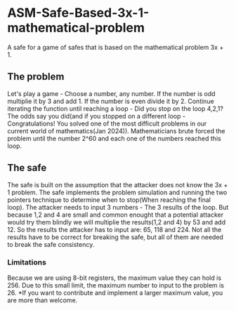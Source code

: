 # ASM-Safe-Based-3x-1-mathematical-problem
A safe for a game of safes that is based on the mathematical problem 3x + 1.

## The problem
Let's play a game - Choose a number, any number. 
If the number is odd multiplie it by 3 and add 1.
If the number is even divide it by 2.
Continue iterating the function until reaching a loop - Did you stop on the loop 4,2,1?
The odds say you did(and if you stopped on a different loop - Congratulations! You solved one of the most difficult problems in our current world of mathematics(Jan 2024)).
Mathematicians brute forced the problem until the number 2^60 and each one of the numbers reached this loop.

## The safe
The safe is built on the assumption that the attacker does not know the 3x + 1 problem.
The safe implements the problem simulation and running the two pointers technique to determine when to stop(When reaching the final loop).
The attacker needs to input 3 numbers - The 3 results of the loop. 
But because 1,2 and 4 are small and common enought that a potential attacker would try them blindly we will multiplie the results(1,2 and 4) by 53 and add 12.
So the results the attacker has to input are: 65, 118 and 224. 
Not all the results have to be correct for breaking the safe, but all of them are needed to break the safe consistency.

### Limitations
Because we are using 8-bit registers, the maximum value they can hold is 256.
Due to this small limit, the maximum number to input to the problem is 26.
*If you want to contribute and implement a larger maximum value, you are more than welcome.
